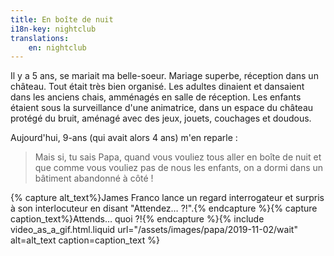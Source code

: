 ```yaml
---
title: En boîte de nuit
i18n-key: nightclub
translations:
    en: nightclub
---
```


Il y a 5 ans, se mariait ma belle-soeur. Mariage superbe, réception dans un château. Tout était très bien organisé. Les adultes dinaient et dansaient dans les anciens chais, amménagés en salle de réception. Les enfants étaient sous la surveillance d'une animatrice, dans un espace du château protégé du bruit, aménagé avec des jeux, jouets, couchages et doudous.

Aujourd'hui, 9-ans (qui avait alors 4 ans) m'en reparle :

> Mais si, tu sais Papa, quand vous vouliez tous aller en boîte de nuit et que comme vous vouliez pas de nous les enfants, on a dormi dans un bâtiment abandonné à côté !

{% capture alt_text%}James Franco lance un regard interrogateur et surpris à son interlocuteur en disant "Attendez… ?!".{% endcapture %}{% capture caption_text%}Attends… quoi ?!{% endcapture %}{% include video_as_a_gif.html.liquid
url="/assets/images/papa/2019-11-02/wait"
alt=alt_text
caption=caption_text
%}
